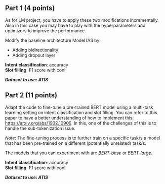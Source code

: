 ## Part 1 (4 points)
As for LM project, you have to apply these two modifications incrementally. Also in this case you may have to play with the hyperparameters and optimizers to improve the performance. 

Modify the baseline architecture Model IAS by:
- Adding bidirectionality
- Adding dropout layer

**Intent classification**: accuracy <br>
**Slot filling**: F1 score with conll

***Dataset to use: ATIS***

## Part 2 (11 points)

Adapt the code to fine-tune a pre-trained BERT model using a multi-task learning setting on intent classification and slot filling. 
You can refer to this paper to have a better understanding of how to implement this: https://arxiv.org/abs/1902.10909. In this, one of the challenges of this is to handle the sub-tokenization issue.

*Note*: The fine-tuning process is to further train on a specific task/s a model that has been pre-trained on a different (potentially unrelated) task/s.


The models that you can experiment with are [*BERT-base* or *BERT-large*](https://huggingface.co/google-bert/bert-base-uncased). 

**Intent classification**: accuracy <br>
**Slot filling**: F1 score with conll

***Dataset to use: ATIS***
